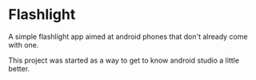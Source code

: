 # Flashlight
A simple flashlight app aimed at android phones that don't already come with one. 

This project was started as a way to get to know android studio a little better.
